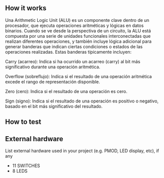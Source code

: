 <!---

This file is used to generate your project datasheet. Please fill in the information below and delete any unused
sections.

You can also include images in this folder and reference them in the markdown. Each image must be less than
512 kb in size, and the combined size of all images must be less than 1 MB.
-->

## How it works

Una Arithmetic Logic Unit (ALU) es un componente clave dentro de un procesador, que ejecuta operaciones 
aritméticas y lógicas en datos binarios. Cuando se ve desde la perspectiva de un circuito, la ALU está 
compuesta por una serie de unidades funcionales interconectadas que realizan diferentes operaciones, y 
también incluye lógica adicional para generar banderas que indican ciertas condiciones o estados de las operaciones realizadas.
Estas banderas típicamente incluyen:


Carry (acarreo): Indica si ha ocurrido un acarreo (carry) al bit más significativo durante una operación aritmética.

Overflow (sobreflujo): Indica si el resultado de una operación aritmética excede el rango de representación disponible.

 Zero (cero): Indica si el resultado de una operación es cero.

 Sign (signo): Indica si el resultado de una operación es positivo o negativo, basado en el bit más significativo del resultado.


## How to test



## External hardware

List external hardware used in your project (e.g. PMOD, LED display, etc), if any

- 11 SWITCHES
- 8 LEDS
